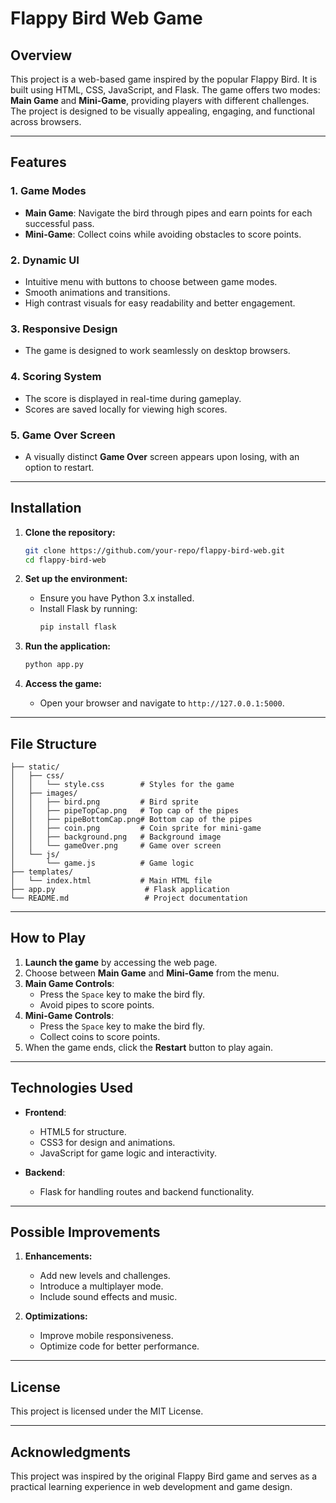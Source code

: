 # Flappy Bird Web Game

## Overview

This project is a web-based game inspired by the popular Flappy Bird. It is built using HTML, CSS, JavaScript, and Flask. The game offers two modes: **Main Game** and **Mini-Game**, providing players with different challenges. The project is designed to be visually appealing, engaging, and functional across browsers.

---

## Features

### 1. Game Modes
- **Main Game**: Navigate the bird through pipes and earn points for each successful pass.
- **Mini-Game**: Collect coins while avoiding obstacles to score points.

### 2. Dynamic UI
- Intuitive menu with buttons to choose between game modes.
- Smooth animations and transitions.
- High contrast visuals for easy readability and better engagement.

### 3. Responsive Design
- The game is designed to work seamlessly on desktop browsers.

### 4. Scoring System
- The score is displayed in real-time during gameplay.
- Scores are saved locally for viewing high scores.

### 5. Game Over Screen
- A visually distinct **Game Over** screen appears upon losing, with an option to restart.

---

## Installation

1. **Clone the repository:**
   ```bash
   git clone https://github.com/your-repo/flappy-bird-web.git
   cd flappy-bird-web
   ```

2. **Set up the environment:**
   - Ensure you have Python 3.x installed.
   - Install Flask by running:
     ```bash
     pip install flask
     ```

3. **Run the application:**
   ```bash
   python app.py
   ```

4. **Access the game:**
   - Open your browser and navigate to `http://127.0.0.1:5000`.

---

## File Structure

```
├── static/
│   ├── css/
│   │   └── style.css        # Styles for the game
│   ├── images/
│   │   ├── bird.png         # Bird sprite
│   │   ├── pipeTopCap.png   # Top cap of the pipes
│   │   ├── pipeBottomCap.png# Bottom cap of the pipes
│   │   ├── coin.png         # Coin sprite for mini-game
│   │   ├── background.png   # Background image
│   │   └── gameOver.png     # Game over screen
│   └── js/
│       └── game.js          # Game logic
├── templates/
│   └── index.html           # Main HTML file
├── app.py                    # Flask application
└── README.md                 # Project documentation
```

---

## How to Play

1. **Launch the game** by accessing the web page.
2. Choose between **Main Game** and **Mini-Game** from the menu.
3. **Main Game Controls**:
   - Press the `Space` key to make the bird fly.
   - Avoid pipes to score points.
4. **Mini-Game Controls**:
   - Press the `Space` key to make the bird fly.
   - Collect coins to score points.
5. When the game ends, click the **Restart** button to play again.

---

## Technologies Used

- **Frontend**:
  - HTML5 for structure.
  - CSS3 for design and animations.
  - JavaScript for game logic and interactivity.

- **Backend**:
  - Flask for handling routes and backend functionality.

---

## Possible Improvements

1. **Enhancements:**
   - Add new levels and challenges.
   - Introduce a multiplayer mode.
   - Include sound effects and music.

2. **Optimizations:**
   - Improve mobile responsiveness.
   - Optimize code for better performance.

---

## License

This project is licensed under the MIT License. 

---

## Acknowledgments

This project was inspired by the original Flappy Bird game and serves as a practical learning experience in web development and game design.
